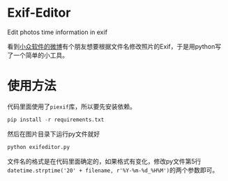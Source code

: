 # Exif-Editor
Edit photos time information in exif 

看到[小众软件的微博](https://weibo.com/1684197391/Hmg0aq7du?from=page_1006061684197391_profile&wvr=6&mod=weibotime&type=comment#_rnd1553342415013)有个朋友想要根据文件名修改照片的Exif，于是用python写了一个简单的小工具。

# 使用方法
代码里面使用了`piexif`库，所以要先安装依赖。
```python
pip install -r requirements.txt
```
然后在图片目录下运行py文件就好
```python
python exifeditor.py
```
文件名的格式是在代码里面确定的，如果格式有变化，修改py文件第5行`datetime.strptime('20' + filename, r'%Y-%m-%d_%H%M')`的两个参数即可。
